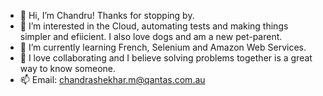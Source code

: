 - 👋 Hi, I’m Chandru! Thanks for stopping by.
- 👀 I’m interested in the Cloud, automating tests and making things simpler and efiicient. I also love dogs and am a new pet-parent.
- 🌱 I’m currently learning French, Selenium and Amazon Web Services.
- 💞️ I love collaborating and I believe solving problems together is a great way to know someone. 
- 📫 Email: chandrashekhar.m@qantas.com.au

<!---
642914/642914 is a ✨ special ✨ repository because its `README.md` (this file) appears on your GitHub profile.
You can click the Preview link to take a look at your changes.
--->
